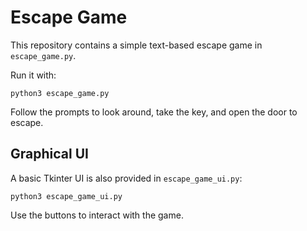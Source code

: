 # Escape Game

This repository contains a simple text-based escape game in `escape_game.py`.

Run it with:

```
python3 escape_game.py
```

Follow the prompts to look around, take the key, and open the door to escape.

## Graphical UI

A basic Tkinter UI is also provided in `escape_game_ui.py`:

```
python3 escape_game_ui.py
```

Use the buttons to interact with the game.
